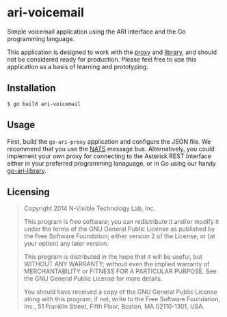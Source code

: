 ari-voicemail
=============
Simple voicemail application using the ARI interface and the Go programming
language.

This application is designed to work with the [proxy][1] and
[library][2], and should not be considered ready for production. Please
feel free to use this application as a basis of learning and prototyping.

Installation
------------
```
$ go build ari-voicemail
```

Usage
-----
First, build the `go-ari-proxy` application and configure the JSON file. We
recommend that you use the [NATS][3] message bus. Alternatively, you could
implement your own proxy for connecting to the Asterisk REST Interface either
in your preferred programming lanaguage, or in Go using our handy
[go-ari-library][2].

Licensing
---------
> Copyright 2014 N-Visible Technology Lab, Inc.
> 
> This program is free software; you can redistribute it and/or
> modify it under the terms of the GNU General Public License
> as published by the Free Software Foundation; either version 2
> of the License, or (at your option) any later version.
> 
> This program is distributed in the hope that it will be useful,
> but WITHOUT ANY WARRANTY; without even the implied warranty of
> MERCHANTABILITY or FITNESS FOR A PARTICULAR PURPOSE.  See the
> GNU General Public License for more details.
> 
> You should have received a copy of the GNU General Public License
> along with this program; if not, write to the Free Software
> Foundation, Inc., 51 Franklin Street, Fifth Floor, Boston, MA  02110-1301, USA.

   [1]: https://github.com/nvisibleinc/go-ari-proxy "go-ari-proxy"
   [2]: https://github.com/nvisibleinc/go-ari-library "go-ari-library"
   [3]: https://github.com/derekcollison/nats "NATS"